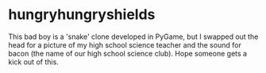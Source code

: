 # hungryhungryshields
This bad boy is a 'snake' clone developed in PyGame, but I swapped out the head for a picture of my high school science teacher and the sound for bacon (the name of our high school science club). Hope someone gets a kick out of this.
